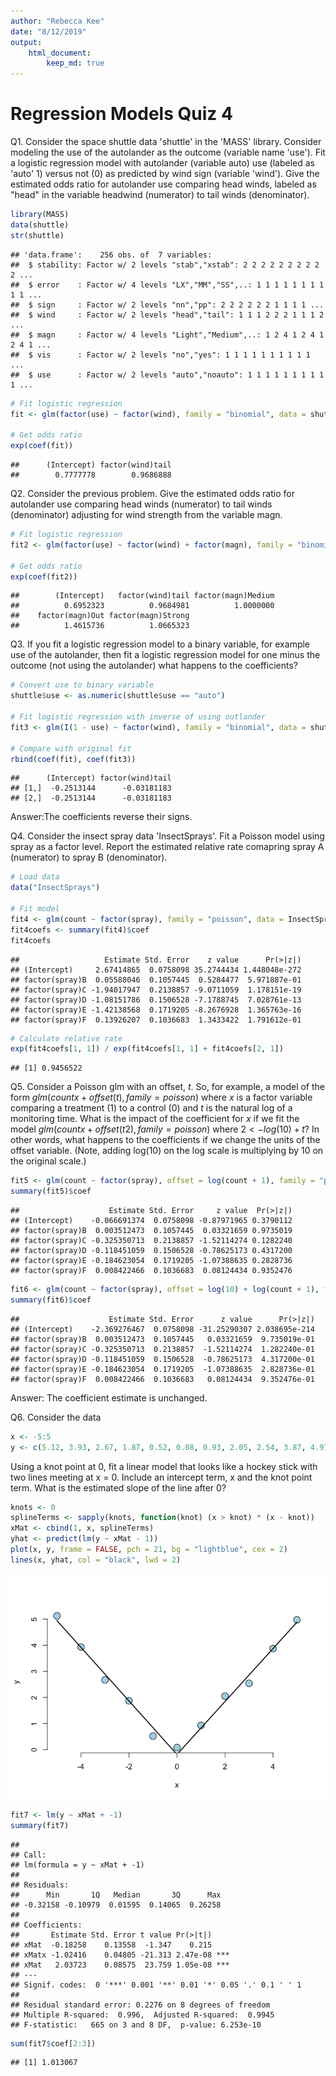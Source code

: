 ```yaml
---
author: "Rebecca Kee"
date: "8/12/2019"
output: 
    html_document: 
        keep_md: true
---
```




# Regression Models Quiz 4 

Q1. Consider the space shuttle data 'shuttle' in the 'MASS' library. Consider modeling the use of the autolander as the outcome (variable name 'use'). Fit a logistic regression model with autolander (variable auto) use (labeled as 'auto' 1) versus not (0) as predicted by wind sign (variable 'wind'). Give the estimated odds ratio for autolander use comparing head winds, labeled as "head" in the variable headwind (numerator) to tail winds (denominator).

```r
library(MASS)
data(shuttle)
str(shuttle)
```

```
## 'data.frame':	256 obs. of  7 variables:
##  $ stability: Factor w/ 2 levels "stab","xstab": 2 2 2 2 2 2 2 2 2 2 ...
##  $ error    : Factor w/ 4 levels "LX","MM","SS",..: 1 1 1 1 1 1 1 1 1 1 ...
##  $ sign     : Factor w/ 2 levels "nn","pp": 2 2 2 2 2 2 1 1 1 1 ...
##  $ wind     : Factor w/ 2 levels "head","tail": 1 1 1 2 2 2 1 1 1 2 ...
##  $ magn     : Factor w/ 4 levels "Light","Medium",..: 1 2 4 1 2 4 1 2 4 1 ...
##  $ vis      : Factor w/ 2 levels "no","yes": 1 1 1 1 1 1 1 1 1 1 ...
##  $ use      : Factor w/ 2 levels "auto","noauto": 1 1 1 1 1 1 1 1 1 1 ...
```

```r
# Fit logistic regression
fit <- glm(factor(use) ~ factor(wind), family = "binomial", data = shuttle)

# Get odds ratio
exp(coef(fit))
```

```
##      (Intercept) factor(wind)tail 
##        0.7777778        0.9686888
```

Q2. Consider the previous problem. Give the estimated odds ratio for autolander use comparing head winds (numerator) to tail winds (denominator) adjusting for wind strength from the variable magn.


```r
# Fit logistic regression
fit2 <- glm(factor(use) ~ factor(wind) + factor(magn), family = "binomial", data = shuttle)

# Get odds ratio
exp(coef(fit2))
```

```
##        (Intercept)   factor(wind)tail factor(magn)Medium 
##          0.6952323          0.9684981          1.0000000 
##    factor(magn)Out factor(magn)Strong 
##          1.4615736          1.0665323
```

Q3. If you fit a logistic regression model to a binary variable, for example use of the autolander, then fit a logistic regression model for one minus the outcome (not using the autolander) what happens to the coefficients?


```r
# Convert use to binary variable
shuttle$use <- as.numeric(shuttle$use == "auto")

# Fit logistic regression with inverse of using outlander
fit3 <- glm(I(1 - use) ~ factor(wind), family = "binomial", data = shuttle)

# Compare with original fit
rbind(coef(fit), coef(fit3))
```

```
##      (Intercept) factor(wind)tail
## [1,]  -0.2513144      -0.03181183
## [2,]  -0.2513144      -0.03181183
```
Answer:The coefficients reverse their signs.

Q4. Consider the insect spray data 'InsectSprays'. Fit a Poisson model using spray as a factor level. Report the estimated relative rate comapring spray A (numerator) to spray B (denominator).

```r
# Load data
data("InsectSprays")

# Fit model
fit4 <- glm(count ~ factor(spray), family = "poisson", data = InsectSprays)
fit4coefs <- summary(fit4)$coef
fit4coefs
```

```
##                   Estimate Std. Error    z value      Pr(>|z|)
## (Intercept)     2.67414865  0.0758098 35.2744434 1.448048e-272
## factor(spray)B  0.05588046  0.1057445  0.5284477  5.971887e-01
## factor(spray)C -1.94017947  0.2138857 -9.0711059  1.178151e-19
## factor(spray)D -1.08151786  0.1506528 -7.1788745  7.028761e-13
## factor(spray)E -1.42138568  0.1719205 -8.2676928  1.365763e-16
## factor(spray)F  0.13926207  0.1036683  1.3433422  1.791612e-01
```


```r
# Calculate relative rate
exp(fit4coefs[1, 1]) / exp(fit4coefs[1, 1] + fit4coefs[2, 1]) 
```

```
## [1] 0.9456522
```

Q5. Consider a Poisson glm with an offset, $t$. So, for example, a model of the form $glm(count x + offset(t), family = poisson)$ where $x$ is a factor variable comparing a treatment (1) to a control (0) and $t$ is the natural log of a monitoring time. What is the impact of the coefficient for $x$  if we fit the model $glm(count x + offset(t2), family = poisson)$ where $2 <- log(10) + t$? In other words, what happens to the coefficients if we change the units of the offset variable. (Note, adding log(10) on the log scale is multiplying by 10 on the original scale.)

```r
fit5 <- glm(count ~ factor(spray), offset = log(count + 1), family = "poisson", data = InsectSprays)
summary(fit5)$coef
```

```
##                    Estimate Std. Error     z value  Pr(>|z|)
## (Intercept)    -0.066691374  0.0758098 -0.87971965 0.3790112
## factor(spray)B  0.003512473  0.1057445  0.03321659 0.9735019
## factor(spray)C -0.325350713  0.2138857 -1.52114274 0.1282240
## factor(spray)D -0.118451059  0.1506528 -0.78625173 0.4317200
## factor(spray)E -0.184623054  0.1719205 -1.07388635 0.2828736
## factor(spray)F  0.008422466  0.1036683  0.08124434 0.9352476
```

```r
fit6 <- glm(count ~ factor(spray), offset = log(10) + log(count + 1), family = "poisson", data = InsectSprays)
summary(fit6)$coef
```

```
##                    Estimate Std. Error      z value      Pr(>|z|)
## (Intercept)    -2.369276467  0.0758098 -31.25290307 2.038695e-214
## factor(spray)B  0.003512473  0.1057445   0.03321659  9.735019e-01
## factor(spray)C -0.325350713  0.2138857  -1.52114274  1.282240e-01
## factor(spray)D -0.118451059  0.1506528  -0.78625173  4.317200e-01
## factor(spray)E -0.184623054  0.1719205  -1.07388635  2.828736e-01
## factor(spray)F  0.008422466  0.1036683   0.08124434  9.352476e-01
```
Answer: The coefficient estimate is unchanged. 

Q6. Consider the data

```r
x <- -5:5
y <- c(5.12, 3.93, 2.67, 1.87, 0.52, 0.08, 0.93, 2.05, 2.54, 3.87, 4.97)
```

Using a knot point at 0, fit a linear model that looks like a hockey stick with two lines meeting at x = 0. Include an intercept term, x and the knot point term. What is the estimated slope of the line after 0?

```r
knots <- 0 
splineTerms <- sapply(knots, function(knot) (x > knot) * (x - knot))
xMat <- cbind(1, x, splineTerms)
yhat <- predict(lm(y ~ xMat - 1))
plot(x, y, frame = FALSE, pch = 21, bg = "lightblue", cex = 2)
lines(x, yhat, col = "black", lwd = 2)
```

![](Quiz_4_files/figure-html/unnamed-chunk-10-1.png)<!-- -->

```r
fit7 <- lm(y ~ xMat + -1)
summary(fit7)
```

```
## 
## Call:
## lm(formula = y ~ xMat + -1)
## 
## Residuals:
##      Min       1Q   Median       3Q      Max 
## -0.32158 -0.10979  0.01595  0.14065  0.26258 
## 
## Coefficients:
##       Estimate Std. Error t value Pr(>|t|)    
## xMat  -0.18258    0.13558  -1.347    0.215    
## xMatx -1.02416    0.04805 -21.313 2.47e-08 ***
## xMat   2.03723    0.08575  23.759 1.05e-08 ***
## ---
## Signif. codes:  0 '***' 0.001 '**' 0.01 '*' 0.05 '.' 0.1 ' ' 1
## 
## Residual standard error: 0.2276 on 8 degrees of freedom
## Multiple R-squared:  0.996,	Adjusted R-squared:  0.9945 
## F-statistic:   665 on 3 and 8 DF,  p-value: 6.253e-10
```

```r
sum(fit7$coef[2:3])
```

```
## [1] 1.013067
```

